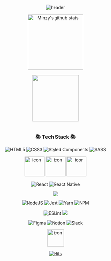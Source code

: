 <div align=center>
  
![header](https://capsule-render.vercel.app/api?type=waving&color=gradient&height=200&section=header&text=Welcome%20to%20Minzy's%20GitHub🌱&fontSize=50)


<a href="https://github.com/mywhzy"><img align="center" style="height:180px" src="https://github-readme-stats.vercel.app/api?username=mywhzy&show_icons=true&rank_icon=github&count_private=true&theme=buefy&hide_border=true" alt="Minzy's github stats" /></a>
<br/><br/>
<a href="https://github.com/mywhzy"><img align="center" style="height:150px" src="https://github-readme-stats.vercel.app/api/top-langs/?username=mywhzy&layout=compact&theme=buefy&hide_border=true" /></a>
<br/><br/>
  
### 📚 Tech Stack 📚
![HTML5](https://img.shields.io/badge/html5-%23E34F26.svg?style=for-the-badge&logo=html5&logoColor=white)
![CSS3](https://img.shields.io/badge/css3-%231572B6.svg?style=for-the-badge&logo=css3&logoColor=white)
![Styled Components](https://img.shields.io/badge/styled--components-DB7093?style=for-the-badge&logo=styled-components&logoColor=white)
![SASS](https://img.shields.io/badge/SASS-hotpink.svg?style=for-the-badge&logo=SASS&logoColor=white)

  <img src="https://techstack-generator.vercel.app/js-icon.svg" alt="icon" width="65" height="65" />
  <img src="https://techstack-generator.vercel.app/ts-icon.svg" alt="icon" width="65" height="65" />
  <img src="https://techstack-generator.vercel.app/react-icon.svg" alt="icon" width="65" height="65" />

![React](https://img.shields.io/badge/react-%2320232a.svg?style=for-the-badge&logo=react&logoColor=%2361DAFB)
![React Native](https://img.shields.io/badge/react_native-%2320232a.svg?style=for-the-badge&logo=react&logoColor=%2361DAFB)

<img src="https://img.shields.io/badge/recoil-3578E5?style=for-the-badge&logo=recoil&logoColor=white">

![NodeJS](https://img.shields.io/badge/node.js-6DA55F?style=for-the-badge&logo=node.js&logoColor=white)
![Jest](https://img.shields.io/badge/-jest-%23C21325?style=for-the-badge&logo=jest&logoColor=white)
![Yarn](https://img.shields.io/badge/yarn-%232C8EBB.svg?style=for-the-badge&logo=yarn&logoColor=white)
![NPM](https://img.shields.io/badge/NPM-%23CB3837.svg?style=for-the-badge&logo=npm&logoColor=white)

![ESLint](https://img.shields.io/badge/ESLint-4B3263?style=for-the-badge&logo=eslint&logoColor=white)
<img src="https://img.shields.io/badge/prettier-F7B93E?style=for-the-badge&logo=prettier&logoColor=white"> 

![Figma](https://img.shields.io/badge/figma-%23F24E1E.svg?style=for-the-badge&logo=figma&logoColor=white)
![Notion](https://img.shields.io/badge/Notion-%23000000.svg?style=for-the-badge&logo=notion&logoColor=white)
![Slack](https://img.shields.io/badge/Slack-4A154B?style=for-the-badge&logo=slack&logoColor=white)

<img src="https://techstack-generator.vercel.app/github-icon.svg" alt="icon" width="55" height="55" />

[![Hits](https://hits.seeyoufarm.com/api/count/incr/badge.svg?url=https%3A%2F%2Fgithub.com%2Fmywhzy%2Fhit-counter&count_bg=%236C84E7&title_bg=%239AB6EF&icon=&icon_color=%23E7E7E7&title=hits&edge_flat=false)]((https://github.com/mywhzy))

</div>

<!--
**mywhzy/mywhzy** is a ✨ _special_ ✨ repository because its `README.md` (this file) appears on your GitHub profile.

Here are some ideas to get you started:

- 🔭 I’m currently working on ...
- 🌱 I’m currently learning ...
- 👯 I’m looking to collaborate on ...
- 🤔 I’m looking for help with ...
- 💬 Ask me about ...
- 📫 How to reach me: ...
- 😄 Pronouns: ...
- ⚡ Fun fact: ...
-->
